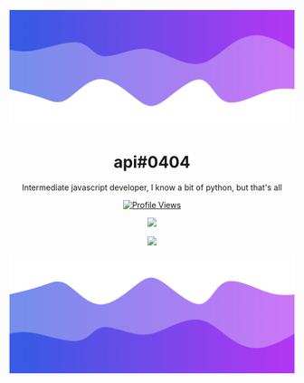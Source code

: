 ![Header](./header.png)

<h1 align="center">api#0404</h1>
<p align="center">Intermediate javascript developer, I know a bit of python, but that's all</p>
<a href="https://github.com/api0404">
  <p align="center">
    <img src="https://komarev.com/ghpvc/?username=api0404" alt="Profile Views">
  </p>
</a>

<p align="center">
  <img src="https://github-readme-stats.vercel.app/api/?username=api0404&title_color=4F8CC9&text_color=9f9f9f&show_icons=true&bg_color=00000000&hide_border=true&icon_color=4F8CC9&hide_title=true&count_private=true" />
</p>

<p align="center">
  <img src="https://discord.c99.nl/widget/theme-4/853261587061014549.png" />
  <br />
</p>

![Footer](./footer.png)


